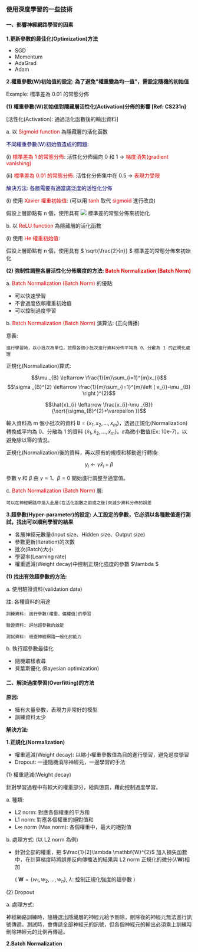 ### 使用深度學習的一些技術
#### 一、影響神經網路學習的因素
**1.更新參數的最佳化(Optimization)方法**
 - SGD
 - Momentum
 - AdaGrad
 - Adam

**2.權重參數(W)初始值的設定: 為了避免"權重變為均一值"，需設定隨機的初始值**
 
Example: 標準差為 0.01 的常態分佈

**(1) 權重參數(W)初始值對隱藏層活性化(Activation)分佈的影響 [Ref: CS231n]**

[活性化(Activation): 通過活化函數後的輸出資料]
 
a. 以 <font color="#dd0000">Sigmoid function</font> 為隱藏層的活化函數

<font color="#000066">不同權重參數(W)初始值造成的問題:</font><br /> 

(i) <font color="#dd0000">標準差為 1 的常態分佈</font>: 活性化分佈偏向 0 和 1 -> <font color="#dd0000">梯度消失(gradient vanishing)</font><br /> 

(ii) <font color="#dd0000">標準差為 0.01 的常態分佈</font>: 活性化分佈集中在 0.5 -> <font color="#dd0000">表現力受限</font><br /> 

<font color="#000066">解決方法: 各層需要有適當廣泛度的活性化分佈</font><br /> 

(i) 使用 <font color="#dd0000">Xavier 權重初始值</font>: (可以用 <font color="#dd0000">tanh</font> 取代 <font color="#dd0000">sigmoid</font> 進行改良)

假設上層節點有 n 個，使用具有 <img src="http://chart.googleapis.com/chart?cht=tx&chl= \frac{1}{\sqrt{n}}" style="border:none;">
 標準差的常態分佈來初始化
    
b. 以 <font color="#dd0000">ReLU function</font> 為隱藏層的活化函數

(i) 使用 <font color="#dd0000">He 權重初始值</font>:

假設上層節點有 n 個，使用具有 $ \sqrt{\frac{2}{n}} $ 標準差的常態分佈來初始化

**(2) 強制性調整各層活性化分佈廣度的方法: <font color="#dd0000">Batch Normalization (Batch Norm)</font>**

a. <font color="#dd0000">Batch Normalization (Batch Norm) </font>的優點:
 - 可以快速學習
 - 不會過度依賴權重初始值
 - 可以控制過度學習

b. <font color="#dd0000">Batch Normalization (Batch Norm) </font>演算法: (正向傳播)

意義: 
 
    進行學習時，以小批次為單位，按照各個小批次進行資料分佈平均為 0、分散為 1 的正規化處理

正規化(Normalization)算式:

$$\mu _{B} \leftarrow \frac{1}{m}\sum_{i=1}^{m}x_{i}$$
$$\sigma  _{B}^{2} \leftarrow \frac{1}{m}\sum_{i=1}^{m}\left ( x_{i}-\mu _{B} \right )^{2}$$

$$\hat{x}_{i} \leftarrow \frac{x_{i}-\mu _{B}}{\sqrt{\sigma_{B}^{2}+\varepsilon }}$$

輸入資料為 m 個小批次的資料 B = {$x_{1}, x_{2}, ..., x_{m}$}，透過正規化(Normalization)轉換成平均為 0、分散為 1 的資料 {$\hat{x}_{1}, \hat{x}_{2}, ..., \hat{x}_{m}$}。$\varepsilon$為微小數值(Ex: 10e-7)，以避免除以零的情況。

正規化(Normalization)後的資料，再以原有的規模和移動進行轉換:

$$ y_{i}\leftarrow \gamma \hat{x}_{i}+\beta $$

參數 $\gamma$ 和 $\beta$ 由 $\gamma=1、\beta=0$ 開始進行調整至適當值。

c. <font color="#dd0000">Batch Normalization (Batch Norm) </font>層:

    可以在神經網路中插入此層(在活化函數之前或之後)來減少資料分佈的誤差

**3.超參數(Hyper-parameter)的設定: 人工設定的參數，它必須以各種數值進行測試，找出可以順利學習的結果**
 - 各層神經元數量(Input size、Hidden size、Output size)
 - 參數更新(Iteration)的次數
 - 批次(Batch)大小
 - 學習率(Learning rate)
 - 權重遞減(Weight decay)中控制正規化強度的參數 $\lambda $

**(1) 找出有效超參數的方法:**

a. 使用驗證資料(validation data)
 
註: 各種資料的用途
 
    訓練資料: 進行參數(權重、偏權值)的學習 

    驗證資料: 評估超參數的效能

    測試資料: 檢查神經網路一般化的能力

b. 執行超參數最佳化
 - 隨機取樣收尋 
 - 貝葉斯優化 (Bayesian optimization)

#### 二、解決過度學習(Overfitting)的方法
**原因:** 
  - 擁有大量參數，表現力非常好的模型
  - 訓練資料太少

**解決方法:**

**1.正規化(Normalization)**
   - 權重遞減(Weight decay): 以縮小權重參數值為目的進行學習，避免過度學習
   - Dropout: 一邊隨機消除神經元，一邊學習的手法
   
(1) 權重遞減(Weight decay)

   針對學習過程中有較大的權重部分，給與懲罰，藉此控制過度學習。

a. 種類:
- L2 norm: 對應各個權重的平方和
- L1 norm: 對應各個權重的絕對值和
- L$\infty$ norm (Max norm): 各個權重中，最大的絕對值

b. 處理方式: (以 L2 norm 為例)

- 針對全部的權重，把 $\frac{1}{2}\lambda \mathbf{W}^{2}$ 加入損失函數中，在計算梯度時將誤差反向傳播法的結果與 L2 norm 正規化的微分($\lambda\mathbf{W}$)相加

     ( $\mathbf{W}=\left \{w_{1}, w_{2}, ...,w_{n}\right \}$, $\lambda$: 控制正規化強度的超參數 )

(2) Dropout

a. 處理方式:

   神經網路訓練時，隨機選出隱藏層的神經元給予刪除，刪除後的神經元無法進行訊號傳遞。測試時，會傳遞全部神經元的訊號，但各個神經元的輸出必須乘上訓練時刪除神經元的比例再傳遞。

**2.Batch Normalization**
